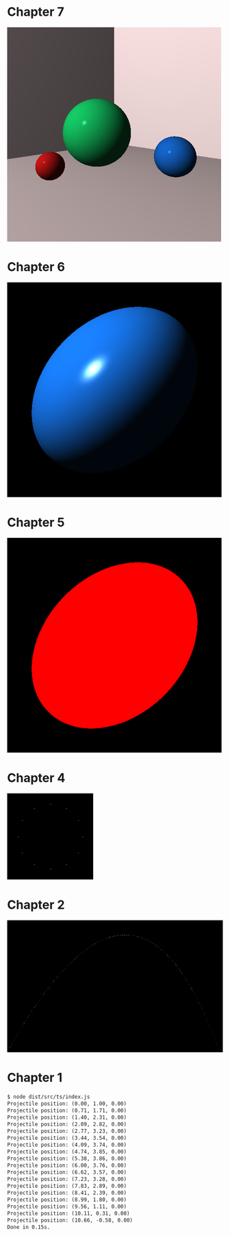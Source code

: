 # Chapter 7

![Chapter 7](images/chpt07.png)

# Chapter 6

![Chapter 6](images/chpt06.png)

# Chapter 5

![Chapter 5](images/chpt05.png)

# Chapter 4

![Chapter 4](images/chpt04.png)

# Chapter 2

![Chapter 2](images/chpt02.png)

# Chapter 1

```
$ node dist/src/ts/index.js
Projectile position: (0.00, 1.00, 0.00)
Projectile position: (0.71, 1.71, 0.00)
Projectile position: (1.40, 2.31, 0.00)
Projectile position: (2.09, 2.82, 0.00)
Projectile position: (2.77, 3.23, 0.00)
Projectile position: (3.44, 3.54, 0.00)
Projectile position: (4.09, 3.74, 0.00)
Projectile position: (4.74, 3.85, 0.00)
Projectile position: (5.38, 3.86, 0.00)
Projectile position: (6.00, 3.76, 0.00)
Projectile position: (6.62, 3.57, 0.00)
Projectile position: (7.23, 3.28, 0.00)
Projectile position: (7.83, 2.89, 0.00)
Projectile position: (8.41, 2.39, 0.00)
Projectile position: (8.99, 1.80, 0.00)
Projectile position: (9.56, 1.11, 0.00)
Projectile position: (10.11, 0.31, 0.00)
Projectile position: (10.66, -0.58, 0.00)
Done in 0.15s.
```
